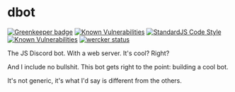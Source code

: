 # dbot


[![Greenkeeper badge](https://badges.greenkeeper.io/xshotD/dbot.svg)](https://greenkeeper.io/)
[![Known Vulnerabilities](https://snyk.io/test/github/xshotd/dbot/badge.svg)](https://snyk.io/test/github/xshotd/dbot)
[![StandardJS Code Style](https://img.shields.io/badge/code%20style-standardjs-yellow.svg)](https://github.com/feross/standard)
[![Known Vulnerabilities](https://snyk.io/test/github/xshotd/dbot/badge.svg)](https://snyk.io/test/github/xshotd/dbot) [![wercker status](https://app.wercker.com/status/dc1a47a35b850306f7e90714c8e89b98/s/master "wercker status")](https://app.wercker.com/project/byKey/dc1a47a35b850306f7e90714c8e89b98)


The JS Discord bot. With a web server. It's cool? Right?

And I include no bullshit. This bot gets right to the point: building a cool bot.

It's not generic, it's what I'd say is different from the others.
